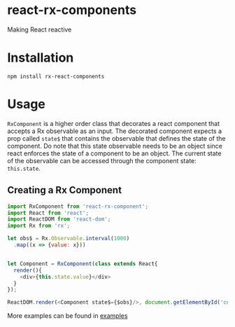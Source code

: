 # react-rx-components

Making React reactive

# Installation

```
npm install rx-react-components
```

# Usage

`RxComponent` is a higher order class that decorates a react component that accepts a Rx observable as an input.
The decorated component expects a prop called `state$` that contains the observable that defines the state of the component.
Do note that this state observable needs to be an object since react enforces the state of a component to be an object.
The current state of the observable can be accessed through the component state: `this.state`.

## Creating a Rx Component
```js
import RxComponent from 'react-rx-component';
import React from 'react';
import ReactDOM from 'react-dom';
import Rx from 'rx';

let obs$ = Rx.Observable.interval(1000)
  .map((x => {value: x}))


let Component = RxComponent(class extends React{
  render(){
    <div>{this.state.value}</div>
  }
});

ReactDOM.render(<Component state$={$obs}/>, document.getElementById('content'));

```

More examples can be found in [examples](examples)
